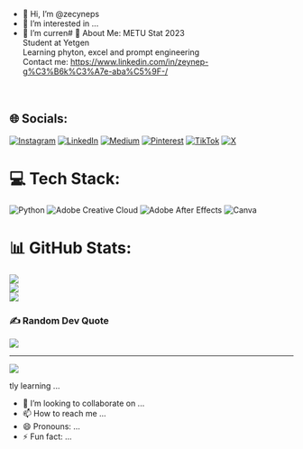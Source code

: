 - 👋 Hi, I’m @zecyneps
- 👀 I’m interested in ...
- 🌱 I’m curren# 💫 About Me:
METU Stat 2023<br>Student at Yetgen<br>Learning phyton, excel and prompt engineering<br>Contact me: https://www.linkedin.com/in/zeynep-g%C3%B6k%C3%A7e-aba%C5%9F-/<br><br><br>


## 🌐 Socials:
[![Instagram](https://img.shields.io/badge/Instagram-%23E4405F.svg?logo=Instagram&logoColor=white)](https://instagram.com/zcyneps) [![LinkedIn](https://img.shields.io/badge/LinkedIn-%230077B5.svg?logo=linkedin&logoColor=white)](https://linkedin.com/in/https://www.linkedin.com/in/zeynep-g%C3%B6k%C3%A7e-aba%C5%9F-/) [![Medium](https://img.shields.io/badge/Medium-12100E?logo=medium&logoColor=white)](https://medium.com/@https://medium.com/@zeynepgokceabass) [![Pinterest](https://img.shields.io/badge/Pinterest-%23E60023.svg?logo=Pinterest&logoColor=white)](https://pinterest.com/zcyneps) [![TikTok](https://img.shields.io/badge/TikTok-%23000000.svg?logo=TikTok&logoColor=white)](https://tiktok.com/@zcyneps) [![X](https://img.shields.io/badge/X-black.svg?logo=X&logoColor=white)](https://x.com/https://x.com/zgokceabas) 

# 💻 Tech Stack:
![Python](https://img.shields.io/badge/python-3670A0?style=for-the-badge&logo=python&logoColor=ffdd54) ![Adobe Creative Cloud](https://img.shields.io/badge/Adobe%20Creative%20Cloud-DA1F26.svg?style=for-the-badge&logo=Adobe%20Creative%20Cloud&logoColor=white) ![Adobe After Effects](https://img.shields.io/badge/Adobe%20After%20Effects-9999FF.svg?style=for-the-badge&logo=Adobe%20After%20Effects&logoColor=white) ![Canva](https://img.shields.io/badge/Canva-%2300C4CC.svg?style=for-the-badge&logo=Canva&logoColor=white)
# 📊 GitHub Stats:
![](https://github-readme-stats.vercel.app/api?username=zecyneps&theme=dark&hide_border=false&include_all_commits=false&count_private=false)<br/>
![](https://github-readme-streak-stats.herokuapp.com/?user=zecyneps&theme=dark&hide_border=false)<br/>
![](https://github-readme-stats.vercel.app/api/top-langs/?username=zecyneps&theme=dark&hide_border=false&include_all_commits=false&count_private=false&layout=compact)

### ✍️ Random Dev Quote
![](https://quotes-github-readme.vercel.app/api?type=horizontal&theme=tokyonight)

---
[![](https://visitcount.itsvg.in/api?id=zecyneps&icon=0&color=10)](https://visitcount.itsvg.in)

<!-- Proudly created with GPRM ( https://gprm.itsvg.in ) -->tly learning ...
- 💞️ I’m looking to collaborate on ...
- 📫 How to reach me ...
- 😄 Pronouns: ...
- ⚡ Fun fact: ...

<!---
zecyneps/zecyneps is a ✨ special ✨ repository because its `README.md` (this file) appears on your GitHub profile.
You can click the Preview link to take a look at your changes.
--->
